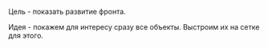 Цель - показать развитие фронта.

Идея - покажем для интересу сразу все объекты. Выстроим их на сетке для этого.